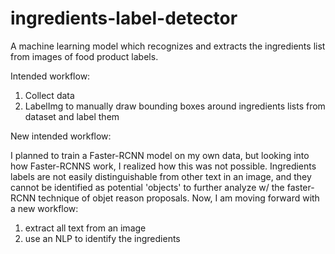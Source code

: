# ingredients-label-detector

A machine learning model which recognizes and extracts the ingredients list from images of food product labels.

Intended workflow:

1. Collect data
2. LabelImg to manually draw bounding boxes around ingredients lists from dataset and label them

New intended workflow:

I planned to train a Faster-RCNN model on my own data, but looking into how Faster-RCNNS work, I realized how this was not possible. Ingredients labels are not easily distinguishable from other text in an image, and they cannot be identified as potential 'objects' to further analyze w/ the faster-RCNN technique of objet reason proposals. Now, I am moving forward with a new workflow:

1. extract all text from an image
2. use an NLP to identify the ingredients
